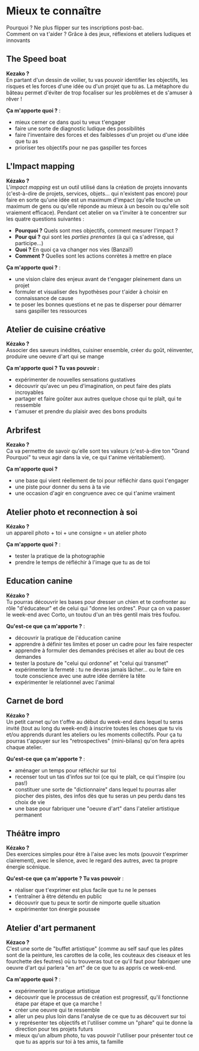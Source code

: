 # Mieux te connaître
Pourquoi ? Ne plus flipper sur tes inscriptions post-bac.  
Comment on va t'aider ? Grâce à des jeux, réflexions et ateliers ludiques et innovants

## The Speed boat
**Kezako ?**  
En partant d'un dessin de voilier, tu vas pouvoir identifier les objectifs, les risques et les forces d'une idée ou d'un projet que tu as. La métaphore du bâteau permet d'éviter de trop focaliser sur les problèmes et de s'amuser à rêver !  

**Ça m'apporte quoi ?** :  
- mieux cerner ce dans quoi tu veux t'engager  
- faire une sorte de diagnostic ludique des possibilités  
- faire l'inventaire des forces et des faiblesses d'un projet ou d'une idée que tu as
- prioriser tes objectifs pour ne pas gaspiller tes forces  

## L'Impact mapping
**Kézako ?**  
L'*impact mapping* est un outil utilisé dans la création de projets innovants (c'est-à-dire de projets, services, objets... qui n'existent pas encore) pour faire en sorte qu'une idée est un maximum d'impact (qu'elle touche un maximum de gens ou qu'elle réponde au mieux à un besoin ou qu'elle soit vraiement efficace). Pendant cet atelier on va t'inviter à te concentrer sur les quatre questions suivantes :
- **Pourquoi ?** Quels sont mes objectifs, comment mesurer l'impact ?  
- **Pour qui ?** qui sont les *parties prenantes* (à qui ça s'adresse, qui participe...)  
- **Quoi ?** En quoi ça va changer nos vies (Banzaï!)  
- **Comment ?** Quelles sont les actions conrètes à mettre en place

**Ça m'apporte quoi ?** :  
- une vision claire des enjeux avant de t'engager pleinement dans un projet  
- formuler et visualiser des hypothèses pour t'aider à choisir en connaissance de cause  
- te poser les bonnes questions et ne pas te disperser pour démarrer sans gaspiller tes ressources

## Atelier de cuisine créative
**Kézako ?**  
Associer des saveurs inédites, cuisiner ensemble, créer du goût, réinventer, produire une oeuvre d'art qui se mange 

**Ça m'apporte quoi ? Tu vas pouvoir :**  
- expérimenter de nouvelles sensations gustatives 
- découvrir qu'avec un peu d'imagination, on peut faire des plats incroyables 
- partager et faire goûter aux autres quelque chose qui te plaît, qui te ressemble 
- t'amuser et prendre du plaisir avec des bons produits

## Arbrifest
**Kezako ?**  
Ca va permettre de savoir qu'elle sont tes valeurs (c'est-à-dire ton "Grand Pourquoi" tu veux agir dans la vie, ce qui t'anime véritablement).

**Ça m'apporte quoi ?**   
- une base qui vient réellement de toi pour réfléchir dans quoi t'engager  
- une piste pour donner du sens à ta vie  
- une occasion d'agir en congruence avec ce qui t'anime vraiment  


## Atelier photo et reconnection à soi
**Kézako ?**  
un appareil photo + toi + une consigne = un atelier photo

**Ça m'apporte quoi ?** :    
- tester la pratique de la photographie  
- prendre le temps de réfléchir à l'image que tu as de toi

## Education canine
**Kézako ?**  
Tu pourras découvrir les bases pour dresser un chien et te confronter au rôle "d'éducateur" et de celui qui "donne les ordres". Pour ça on va passer le week-end avec Corto, un toutou d'un an très gentil mais très foufou. 

**Qu'est-ce que ça m'apporte ?** :  
- découvrir la pratique de l'éducation canine
- apprendre à définir tes limites et poser un cadre pour les faire respecter
- apprendre à formuler des demandes précises et aller au bout de ces demandes
- tester la posture de "celui qui ordonne" et "celui qui transmet"
- expérimenter la fermeté : tu ne devras jamais lâcher... ou le faire en toute conscience avec une autre idée derrière la tête
- expérimenter le relationnel avec l'animal

## Carnet de bord
**Kézako ?**  
Un petit carnet qu'on t'offre au début du week-end dans lequel tu seras invité (tout au long du week-end) à inscrire toutes les choses que tu vis et/ou apprends durant les ateliers ou les moments collectifs. Pour ça tu pourras t'appuyer sur les "retrospectives" (mini-bilans) qu'on fera après chaque atelier.

**Qu'est-ce que ça m'apporte ?** :  
- aménager un temps pour réfléchir sur toi
- recenser tout un tas d'infos sur toi (ce qui te plaît, ce qui t'inspire (ou pas!)  
- constituer une sorte de "dictionnaire" dans lequel tu pourras aller piocher des pistes, des infos dès que tu seras un peu perdu dans tes choix de vie
- une base pour fabriquer une "oeuvre d'art" dans l'atelier artistique permanent

## Théâtre impro
**Kézako ?**  
Des exercices simples pour être à l'aise avec les mots (pouvoir t'exprimer clairement), avec le silence, avec le regard des autres, avec ta propre énergie scénique.

**Qu'est-ce que ça m'apporte ? Tu vas pouvoir** :    
- réaliser que t'exprimer est plus facile que tu ne le penses
- t'entraîner à être détendu en public
- découvrir que tu peux te sortir de nimporte quelle situation
- expérimenter ton énergie poussée

## Atelier d'art permanent
**Kézaco ?**  
C'est une sorte de "buffet artistique" (comme au self sauf que les pâtes sont de la peinture, les carottes de la colle, les couteaux des ciseaux et les fourchette des feutres) où tu trouveras tout ce qu'il faut pour fabriquer une oeuvre d'art qui parlera "en art" de ce que tu as appris ce week-end. 

**Ca m'apporte quoi ?** :  
- expérimenter la pratique artistique  
- découvrir que le processus de création est progressif, qu'il fonctionne étape par étape et que ça marche !  
- créer une oeuvre qui te ressemble  
- aller un peu plus loin dans l'analyse de ce que tu as découvert sur toi  
- y représenter tes objectifs et l'utiliser comme un "phare" qui te donne la direction pour tes projets futurs  
- mieux qu'un album photo, tu vas pouvoir l'utiliser pour présenter tout ce que tu as appris sur toi à tes amis, ta famille
